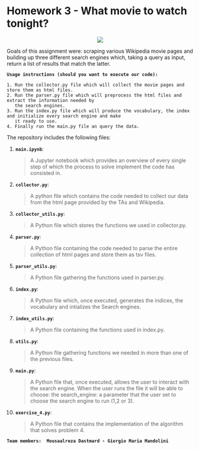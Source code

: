 # Homework 3 - What movie to watch tonight?

<p align="center">
<img src="https://www.lifewire.com/thmb/5EJ5OHxtAhaf5IEYXENLVj3Dg-M=/768x0/filters:no_upscale():max_bytes(150000):strip_icc()/itunes-movie-rental-rules-570a5c903df78c7d9edb7593.jpg">
</p>

Goals of this assignment were: scraping various Wikipedia movie pages and building up three different search engines which, taking a query  as input, return a list of results that match the latter. 

__`Usage instructions (should you want to execute our code):`__

	1. Run the collector.py file which will collect the movie pages and store them as html files.
 	2. Run the parser.py file which will preprocess the html files and extract the information needed by 
       the search engines.
 	3. Run the index.py file which will produce the vocabulary, the index and initialize every search engine and make 
       it ready to use.
 	4. Finally run the main.py file an query the data.
 
 
The repository includes the following files:
1. __`main.ipynb`__: 
     > A Jupyter notebook which provides an overview of every single step of which the process to solve implement the code has                     consisted in.
			
2. __`collector.py`__:
      > A python file which contains the code needed to collect our data from the html page provided by the TAs and Wikipedia. 

3. __`collector_utils.py`__:
      > A Python file which stores the functions we used in collector.py. 
      
4. __`parser.py`__:
      > A Python file containing the code needed to parse the entire collection of html pages and store them as tsv files.
      
5. __`parser_utils.py`__:
      > A Python file gathering the functions used in parser.py. 
      
6. __`index.py`__:
      > A Python file which, once executed, generates the indices, the vocabulary and intializes the Search engines.
      
7. __`index_utils.py`__:
      > A Python file containing the functions used in index.py.
      
8. __`utils.py`__:
      > A Python file gathering functions we needed in more than one of the previous files.
      
9. __`main.py`__:
      > A Python file that, once executed, allows the user to interact with the search engine. When the user runs the file it will be             able to choose:
          the search_engine: a parameter that the user set to choose the search engine to run (1,2 or 3).

9. __`exercise_4.py`__:
      > A Python file that contains the implementation of the algorithm that solves problem 4.

__`Team members:  Mousaalreza Dastmard - Giorgio Maria Mandolini`__
